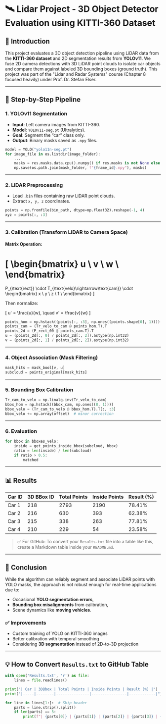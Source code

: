 
# 🛰️ Lidar Project - 3D Object Detector Evaluation using KITTI-360 Dataset

## 📌 Introduction

This project evaluates a 3D object detection pipeline using LiDAR data from the **KITTI-360 dataset** and 2D segmentation results from **YOLOv11**. We fuse 2D camera detections with 3D LiDAR point clouds to isolate car objects and compare them against labeled 3D bounding boxes (ground truth). This project was part of the "Lidar and Radar Systems" course (Chapter 8 focused heavily) under Prof. Dr. Stefan Elser.

---

## 🚦 Step-by-Step Pipeline

### 1. **YOLOv11 Segmentation**
- **Input**: Left camera images from KITTI-360.
- **Model**: `YOLOv11-seg.pt` (Ultralytics).
- **Goal**: Segment the “car” class only.
- **Output**: Binary masks saved as `.npy` files.

```python
model = YOLO("yolo11n-seg.pt")
for image_file in os.listdir(image_folder):
    ...
    masks = res.masks.data.cpu().numpy() if res.masks is not None else np.empty((0,))
    np.save(os.path.join(mask_folder, f"{frame_id}.npy"), masks)
```

---

### 2. **LiDAR Preprocessing**
- Load `.bin` files containing raw LiDAR point clouds.
- Extract `x, y, z` coordinates.

```python
points = np.fromfile(bin_path, dtype=np.float32).reshape(-1, 4)
xyz = points[:, :3]
```

---

### 3. **Calibration (Transform LiDAR to Camera Space)**

#### Matrix Operation:

\[
\begin{bmatrix}
u \\
v \\
w \\
\end{bmatrix}
=
P_{\text{rect}} \cdot T_{\text{velo}\rightarrow\text{cam}} \cdot
\begin{bmatrix}
x \\
y \\
z \\
1 \\
\end{bmatrix}
\]

Then normalize:

\[
u' = \frac{u}{w}, \quad v' = \frac{v}{w}
\]

```python
points_hom = np.hstack((points[:, :3], np.ones((points.shape[0], 1))))
points_cam = (Tr_velo_to_cam @ points_hom.T).T
points_2d = (P_rect_00 @ points_cam.T).T
u = (points_2d[:, 0] / points_2d[:, 2]).astype(np.int32)
v = (points_2d[:, 1] / points_2d[:, 2]).astype(np.int32)
```

---

### 4. **Object Association (Mask Filtering)**

```python
mask_hits = mask_bool[v, u]
subcloud = points_original[mask_hits]
```

---

### 5. **Bounding Box Calibration**

```python
Tr_cam_to_velo = np.linalg.inv(Tr_velo_to_cam)
bbox_hom = np.hstack((bbox_cam, np.ones((8, 1))))
bbox_velo = (Tr_cam_to_velo @ bbox_hom.T).T[:, :3]
bbox_velo += np.array(offset)  # minor correction
```

---

### 6. **Evaluation**

```python
for bbox in bboxes_velo:
    inside = get_points_inside_bbox(subcloud, bbox)
    ratio = len(inside) / len(subcloud)
    if ratio > 0.5:
        matched
```

---

## 📊 Results

| Car ID | 3D BBox ID | Total Points | Inside Points | Result (%) |
|--------|------------|--------------|----------------|------------|
| Car 1  | 218        | 2793         | 2190           | 78.41%     |
| Car 2  | 216        | 630          | 393            | 62.38%     |
| Car 3  | 215        | 338          | 263            | 77.81%     |
| Car 4  | 210        | 229          | 54             | 23.58%     |

> ✅ For GitHub: To convert your `Results.txt` file into a table like this, create a Markdown table inside your `README.md`.

---

## 🧠 Conclusion

While the algorithm can reliably segment and associate LiDAR points with YOLO masks, the approach is not robust enough for real-time applications due to:
- Occasional **YOLO segmentation errors**,
- **Bounding box misalignments** from calibration,
- Scene dynamics like **moving vehicles**.

### ✅ Improvements
- Custom training of YOLO on KITTI-360 images
- Better calibration with temporal smoothing
- Considering **3D segmentation** instead of 2D-to-3D projection

---

## 💡 How to Convert `Results.txt` to GitHub Table

```python
with open('Results.txt', 'r') as file:
    lines = file.readlines()

print("| Car | 3DBbox | Total Points | Inside Points | Result (%) |")
print("|-----|--------|---------------|----------------|------------|")

for line in lines[1:]:  # Skip header
    parts = line.strip().split()
    if len(parts) == 5:
        print(f"| {parts[0]} | {parts[1]} | {parts[2]} | {parts[3]} | {parts[4]} |")
```
